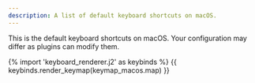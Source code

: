 ```yaml
---
description: A list of default keyboard shortcuts on macOS.
---
```


This is the default keyboard shortcuts on macOS.
Your configuration may differ as plugins can modify them.

{% import 'keyboard_renderer.j2' as keybinds %}
{{ keybinds.render_keymap(keymap_macos.map) }}